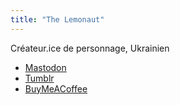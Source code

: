```yaml
---
title: "The Lemonaut"
---
```

Créateur.ice de personnage, Ukrainien

- [Mastodon](https://mastodon.art/@the_lemonaut)
- [Tumblr](https://www.tumblr.com/the-lemonaut)
- [BuyMeACoffee](https://buymeacoffee.com/thelemonaut)
